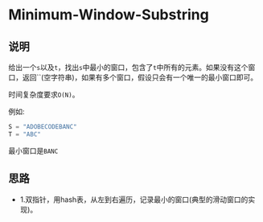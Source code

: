 # Minimum-Window-Substring

## 说明

给出一个`s`以及`t`，找出`s`中最小的窗口，包含了`t`中所有的元素。如果没有这个窗口，返回``(空字符串)，如果有多个窗口，假设只会有一个唯一的最小窗口即可。

时间复杂度要求`O(N)`。

例如:

```js
S = "ADOBECODEBANC"
T = "ABC"
```
最小窗口是`BANC`

## 思路

- 1.双指针，用hash表，从左到右遍历，记录最小的窗口(典型的滑动窗口的实现)。